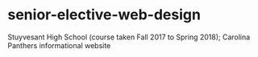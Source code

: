 # senior-elective-web-design
Stuyvesant High School (course taken Fall 2017 to Spring 2018); Carolina Panthers informational website
